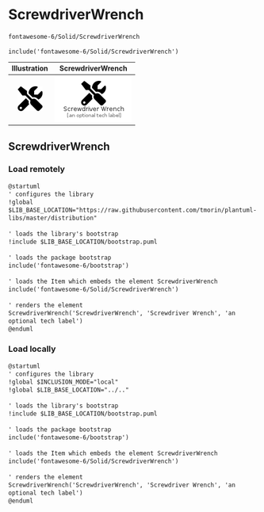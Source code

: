 # ScrewdriverWrench


```text
fontawesome-6/Solid/ScrewdriverWrench
```

```text
include('fontawesome-6/Solid/ScrewdriverWrench')
```



| Illustration | ScrewdriverWrench |
| :---: | :---: |
| ![illustration for Illustration](../../fontawesome-6/Solid/ScrewdriverWrench.png) | ![illustration for ScrewdriverWrench](../../fontawesome-6/Solid/ScrewdriverWrench.Local.png) |




## ScrewdriverWrench

### Load remotely
```plantuml
@startuml
' configures the library
!global $LIB_BASE_LOCATION="https://raw.githubusercontent.com/tmorin/plantuml-libs/master/distribution"

' loads the library's bootstrap
!include $LIB_BASE_LOCATION/bootstrap.puml

' loads the package bootstrap
include('fontawesome-6/bootstrap')

' loads the Item which embeds the element ScrewdriverWrench
include('fontawesome-6/Solid/ScrewdriverWrench')

' renders the element
ScrewdriverWrench('ScrewdriverWrench', 'Screwdriver Wrench', 'an optional tech label')
@enduml
```

### Load locally
```plantuml
@startuml
' configures the library
!global $INCLUSION_MODE="local"
!global $LIB_BASE_LOCATION="../.."

' loads the library's bootstrap
!include $LIB_BASE_LOCATION/bootstrap.puml

' loads the package bootstrap
include('fontawesome-6/bootstrap')

' loads the Item which embeds the element ScrewdriverWrench
include('fontawesome-6/Solid/ScrewdriverWrench')

' renders the element
ScrewdriverWrench('ScrewdriverWrench', 'Screwdriver Wrench', 'an optional tech label')
@enduml
```


